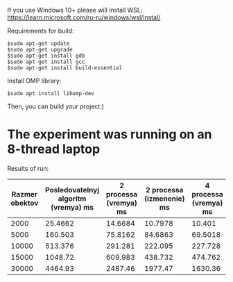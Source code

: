 If you use Windows 10+ please will install WSL:
<https://learn.microsoft.com/ru-ru/windows/wsl/instal/>

Requirements for build:
```
$sudo apt-get update
$sudo apt-get upgrade
$sudo apt-get install gdb
$sudo apt-get install gcc
$sudo apt-get install build-essential
```

Install OMP library:
```
$sudo apt install libomp-dev
```

Then, you can build your project:)

The experiment was running on an 8-thread laptop
================================================
Results of run:

|Razmer obektov|Posledovatelnyj algoritm (vremya) ms|2 processa (vremya) ms|2 processa (izmenenie) ms|4 processa (vremya) ms|4 processa (izmenenie) ms|8 processov (vremya) ms|8 processov (izmenenie) ms|16 processov (vremya) ms|16 processov (izmenenie) ms|
| ---      | ---      | ---      | ---      | ---      | ---      | ---      | ---      | ---      | ---      |
|2000      |25.4662   |14.6684   |10.7978   |10.401    |15.0652   |6.35378   |19.1124   |18.7857   |6.68048   |
|5000      |160.503   |75.8162   |84.6863   |69.5018   |91.0008   |74.5242   |85.9783   |73.6909   |86.8116   |
|10000     |513.376   |291.281   |222.095   |227.728   |285.647   |165.342   |348.033   |161.334   |352.041   |
|15000     |1048.72   |609.983   |438.732   |474.762   |573.953   |352.043   |696.673   |363.046   |685.67    |
|30000     |4464.93   |2487.46   |1977.47   |1630.36   |2834.57   |1379.66   |3085.27   |1443.59   |3021.34   |
